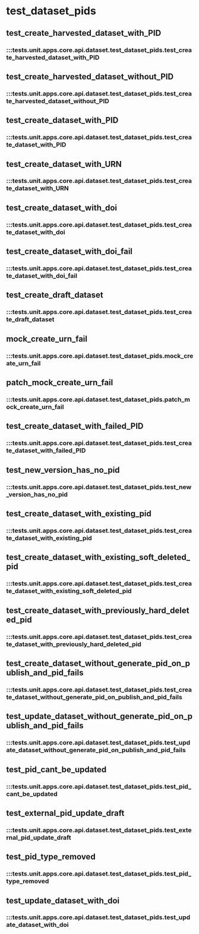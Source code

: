 # test_dataset_pids

## test_create_harvested_dataset_with_PID

### :::tests.unit.apps.core.api.dataset.test_dataset_pids.test_create_harvested_dataset_with_PID

## test_create_harvested_dataset_without_PID

### :::tests.unit.apps.core.api.dataset.test_dataset_pids.test_create_harvested_dataset_without_PID

## test_create_dataset_with_PID

### :::tests.unit.apps.core.api.dataset.test_dataset_pids.test_create_dataset_with_PID

## test_create_dataset_with_URN

### :::tests.unit.apps.core.api.dataset.test_dataset_pids.test_create_dataset_with_URN

## test_create_dataset_with_doi

### :::tests.unit.apps.core.api.dataset.test_dataset_pids.test_create_dataset_with_doi

## test_create_dataset_with_doi_fail

### :::tests.unit.apps.core.api.dataset.test_dataset_pids.test_create_dataset_with_doi_fail

## test_create_draft_dataset

### :::tests.unit.apps.core.api.dataset.test_dataset_pids.test_create_draft_dataset

## mock_create_urn_fail

### :::tests.unit.apps.core.api.dataset.test_dataset_pids.mock_create_urn_fail

## patch_mock_create_urn_fail

### :::tests.unit.apps.core.api.dataset.test_dataset_pids.patch_mock_create_urn_fail

## test_create_dataset_with_failed_PID

### :::tests.unit.apps.core.api.dataset.test_dataset_pids.test_create_dataset_with_failed_PID

## test_new_version_has_no_pid

### :::tests.unit.apps.core.api.dataset.test_dataset_pids.test_new_version_has_no_pid

## test_create_dataset_with_existing_pid

### :::tests.unit.apps.core.api.dataset.test_dataset_pids.test_create_dataset_with_existing_pid

## test_create_dataset_with_existing_soft_deleted_pid

### :::tests.unit.apps.core.api.dataset.test_dataset_pids.test_create_dataset_with_existing_soft_deleted_pid

## test_create_dataset_with_previously_hard_deleted_pid

### :::tests.unit.apps.core.api.dataset.test_dataset_pids.test_create_dataset_with_previously_hard_deleted_pid

## test_create_dataset_without_generate_pid_on_publish_and_pid_fails

### :::tests.unit.apps.core.api.dataset.test_dataset_pids.test_create_dataset_without_generate_pid_on_publish_and_pid_fails

## test_update_dataset_without_generate_pid_on_publish_and_pid_fails

### :::tests.unit.apps.core.api.dataset.test_dataset_pids.test_update_dataset_without_generate_pid_on_publish_and_pid_fails

## test_pid_cant_be_updated

### :::tests.unit.apps.core.api.dataset.test_dataset_pids.test_pid_cant_be_updated

## test_external_pid_update_draft

### :::tests.unit.apps.core.api.dataset.test_dataset_pids.test_external_pid_update_draft

## test_pid_type_removed

### :::tests.unit.apps.core.api.dataset.test_dataset_pids.test_pid_type_removed

## test_update_dataset_with_doi

### :::tests.unit.apps.core.api.dataset.test_dataset_pids.test_update_dataset_with_doi

